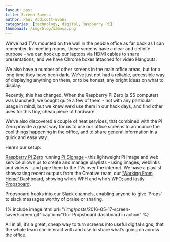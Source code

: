 ```yaml
---
layout: post
title: Screen Savers
author: Paul Addicott-Evans
categories: [technology, digital, Raspberry Pi]
thumbnail: /img/blog/samosa.png
---
```

We’ve had TVs mounted on the wall in the pebble office as far back as I can remember. In meeting rooms, these screens have a clear and definite purpose - we can hook up our laptops via HDMI cables to share presentations, and we have Chrome boxes attached for video Hangouts.

We also have a number of other screens in the main office areas, but for a long time they have been dark. We’ve just not had a reliable, accessible way of displaying anything on them, or to be honest, any bright ideas on what to display.

Recently, this has changed. When the Raspberry Pi Zero (a $5 computer) was launched, we bought quite a few of them - not with any particular usage in mind, but we knew we’d use them in our hack days, and find other uses for this tiny, cheap piece of hardware.

We’ve also discovered a couple of neat services, that combined with the Pi Zero provide a great way for us to use our office screens to announce the cool things happening in the office, and to share general information in a quick and easy way.

Here’s our setup:

[Raspberry Pi Zero](https://www.raspberrypi.org/products/pi-zero/) running [Pi Signage](http://pisignage.com) - this lightweight Pi image and web service allows us to create and manage playlists - using images, weblinks and videos - and pipe them to the TVs over the internet. We have a playlist showcasing recent outputs from the Creative team, our [‘Working From Home’](http://pebblecode.com/blog/november-wfh-slack/) Dashboard, showing who’s WFH and who’s WFO; and lastly [Propsboard](http://propsboard.com).

Propsboard hooks into our Slack channels, enabling anyone to give ‘Props’ to slack messages worthy of praise or sharing.

{% include image.html url="/img/posts/2016-05-17-screen-saver/screen.gif" caption="Our Propsboard dashboard in action" %}

All in all, it’s a great, cheap way to turn screens into useful digital signs, that the whole team can interact with and use to share what’s going on across the office.
